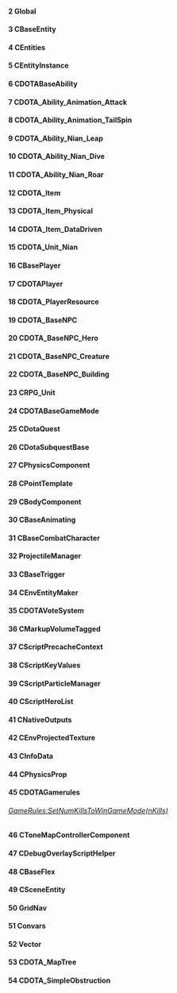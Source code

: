 #### 2 Global
#### 3 CBaseEntity
#### 4 CEntities
#### 5 CEntityInstance
#### 6 CDOTABaseAbility
#### 7 CDOTA_Ability_Animation_Attack
#### 8 CDOTA_Ability_Animation_TailSpin
#### 9 CDOTA_Ability_Nian_Leap
#### 10 CDOTA_Ability_Nian_Dive
#### 11 CDOTA_Ability_Nian_Roar
#### 12 CDOTA_Item
#### 13 CDOTA_Item_Physical
#### 14 CDOTA_Item_DataDriven
#### 15 CDOTA_Unit_Nian
#### 16 CBasePlayer
#### 17 CDOTAPlayer
#### 18 CDOTA_PlayerResource
#### 19 CDOTA_BaseNPC
#### 20 CDOTA_BaseNPC_Hero
#### 21 CDOTA_BaseNPC_Creature
#### 22 CDOTA_BaseNPC_Building
#### 23 CRPG_Unit
#### 24 CDOTABaseGameMode
#### 25 CDotaQuest
#### 26 CDotaSubquestBase
#### 27 CPhysicsComponent
#### 28 CPointTemplate
#### 29 CBodyComponent
#### 30 CBaseAnimating
#### 31 CBaseCombatCharacter
#### 32 ProjectileManager
#### 33 CBaseTrigger
#### 34 CEnvEntityMaker
#### 35 CDOTAVoteSystem
#### 36 CMarkupVolumeTagged
#### 37 CScriptPrecacheContext
#### 38 CScriptKeyValues
#### 39 CScriptParticleManager
#### 40 CScriptHeroList
#### 41 CNativeOutputs
#### 42 CEnvProjectedTexture
#### 43 CInfoData
#### 44 CPhysicsProp
#### 45 CDOTAGamerules
###### [GameRules:SetNumKillsToWinGameMode(nKills)](https://github.com/XavierCHN/AMHC-DOTA2-Code-Hub/blob/master/XavierCHN/GeneralGameRule.lua#L9)
#### 46 CToneMapControllerComponent
#### 47 CDebugOverlayScriptHelper
#### 48 CBaseFlex
#### 49 CSceneEntity
#### 50 GridNav
#### 51 Convars
#### 52 Vector
#### 53 CDOTA_MapTree
#### 54 CDOTA_SimpleObstruction
